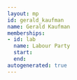 ```yaml
---
layout: mp
id: gerald_kaufman
name: Gerald Kaufman
memberships:
- id: lab
  name: Labour Party
  start: 
  end: 
autogenerated: true
---
```

